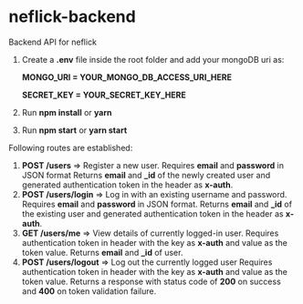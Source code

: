 # neflick-backend
Backend API for neflick

1. Create a **.env** file inside the root folder and 
    add your mongoDB uri as:

    **MONGO_URI = YOUR_MONGO_DB_ACCESS_URI_HERE**

    **SECRET_KEY = YOUR_SECRET_KEY_HERE**

2. Run **npm install** or **yarn**

3. Run **npm start** or **yarn start**

Following routes are established:
1. **POST /users** => Register a new user.
Requires **email** and **password** in JSON format
Returns **email** and **_id** of the newly created user and generated authentication token in the header as **x-auth**.
2. **POST /users/login** => Log in with an existing username and password.
Requires **email** and **password** in JSON format.
Returns **email** and **_id** of the existing user and generated authentication token in the header as **x-auth**.
3. **GET /users/me** => View details of currently logged-in user.
Requires authentication token in header with the key as **x-auth** and value as the token value.
Returns **email** and **_id** of user.
4. **POST /users/logout** => Log out the currently logged user
Requires authentication token in header with the key as **x-auth** and value as the token value.
Returns a response with status code of **200** on success and **400** on token validation failure.
